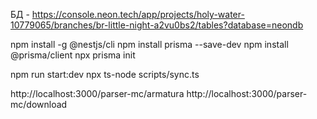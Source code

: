 БД - https://console.neon.tech/app/projects/holy-water-10779065/branches/br-little-night-a2vu0bs2/tables?database=neondb

npm install -g @nestjs/cli
npm install prisma --save-dev
npm install @prisma/client
npx prisma init

npm run start:dev
npx ts-node scripts/sync.ts

http://localhost:3000/parser-mc/armatura
http://localhost:3000/parser-mc/download
